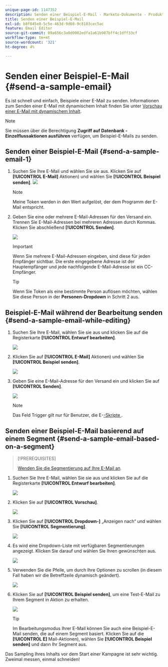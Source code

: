 ```yaml
---
unique-page-id: 1147352
description: Senden einer Beispiel-E-Mail - Marketo-Dokumente - Produktdokumentation
title: Senden einer Beispiel-E-Mail
exl-id: b8f845e8-5c5e-463d-9d60-9c8103cec5ac
feature: Email Editor
source-git-commit: 09a656c3a0d0002edfa1a61b987bff4c1dff33cf
workflow-type: tm+mt
source-wordcount: '321'
ht-degree: 4%

---
```


# Senden einer Beispiel-E-Mail {#send-a-sample-email}

Es ist schnell und einfach, Beispiele einer E-Mail zu senden. Informationen zum Senden einer E-Mail mit dynamischem Inhalt finden Sie unter [Vorschau einer E-Mail mit dynamischem Inhalt](/help/marketo/product-docs/email-marketing/general/functions-in-the-editor/preview-an-email-with-dynamic-content.md).

>[!NOTE]
>
>Sie müssen über die Berechtigung **Zugriff auf Datenbank - Einzelflussaktionen ausführen** verfügen, um Beispiel-E-Mails zu senden.

## Senden einer Beispiel-E-Mail {#send-a-sample-email-1}

1. Suchen Sie Ihre E-Mail und wählen Sie sie aus. Klicken Sie auf **[!UICONTROL E-Mail]** Aktionen) und wählen Sie **[!UICONTROL Beispiel senden]**.
   ![](assets/one-281-29.jpg)

   >[!NOTE]
   >
   >Meine Token werden in den Wert aufgelöst, der dem Programm der E-Mail entspricht.

1. Geben Sie eine oder mehrere E-Mail-Adressen für den Versand ein. Trennen Sie E-Mail-Adressen bei mehreren Adressen durch Kommas. Klicken Sie abschließend **[!UICONTROL Senden]**.

   ![](assets/two.png)

   >[!IMPORTANT]
   >
   >Wenn Sie mehrere E-Mail-Adressen eingeben, sind diese für jeden Empfänger sichtbar. Die erste eingegebene Adresse ist der Hauptempfänger und jede nachfolgende E-Mail-Adresse ist ein CC-Empfänger.

   >[!TIP]
   >
   >Wenn Sie Token als eine bestimmte Person auflösen möchten, wählen Sie diese Person in der **Personen-Dropdown** in Schritt 2 aus.

## Beispiel-E-Mail während der Bearbeitung senden {#send-a-sample-email-while-editing}

1. Suchen Sie Ihre E-Mail, wählen Sie sie aus und klicken Sie auf die Registerkarte **[!UICONTROL Entwurf bearbeiten]**.

   ![](assets/three-281-29.jpg)

1. Klicken Sie auf **[!UICONTROL E-Mail]** Aktionen) und wählen Sie **[!UICONTROL Beispiel senden]**.

   ![](assets/four.png)

1. Geben Sie eine E-Mail-Adresse für den Versand ein und klicken Sie auf **[!UICONTROL Senden]**.

   ![](assets/two.png)

   >[!NOTE]
   >
   >Das Feld Trigger gilt nur für Benutzer, die E-[-Skripte ](https://experienceleague.adobe.com/de/docs/marketo-developer/marketo/email-scripting).

## Senden einer Beispiel-E-Mail basierend auf einem Segment {#send-a-sample-email-based-on-a-segment}

>[!PREREQUISITES]
>
>[Wenden Sie die Segmentierung auf Ihre E-Mail an](/help/marketo/product-docs/email-marketing/general/functions-in-the-editor/using-dynamic-content-in-an-email.md).

1. Suchen Sie Ihre E-Mail, wählen Sie sie aus und klicken Sie auf die Registerkarte **[!UICONTROL Entwurf bearbeiten]**.

   ![](assets/three-281-29.jpg)

1. Klicken Sie auf **[!UICONTROL Vorschau]**.

   ![](assets/1.png)

1. Klicken Sie auf **[!UICONTROL Dropdown-]** „Anzeigen nach“ und wählen Sie **[!UICONTROL Segmentierung]**.

   ![](assets/2.png)

1. Es wird eine Dropdown-Liste mit verfügbaren Segmentierungen angezeigt. Klicken Sie darauf und wählen Sie Ihren gewünschten aus.

   ![](assets/3.png)

1. Verwenden Sie die Pfeile, um durch Ihre Optionen zu scrollen (in diesem Fall haben wir die Betreffzeile dynamisch geändert).

   ![](assets/4.png)

1. Klicken Sie auf **[!UICONTROL Beispiel senden]**, um eine Test-E-Mail zu Ihrem Segment in Aktion zu erhalten.

   ![](assets/5.png)

   >[!TIP]
   >
   >Im Bearbeitungsmodus Ihrer E-Mail können Sie auch eine Beispiel-E-Mail senden, die auf einem Segment basiert. Klicken Sie auf die **[!UICONTROL E]** Mail-Aktionen), wählen Sie **[!UICONTROL Beispiel senden]** und dann Ihr Segment aus.

Das Sampling Ihres Inhalts vor dem Start einer Kampagne ist sehr wichtig. Zweimal messen, einmal schneiden!
